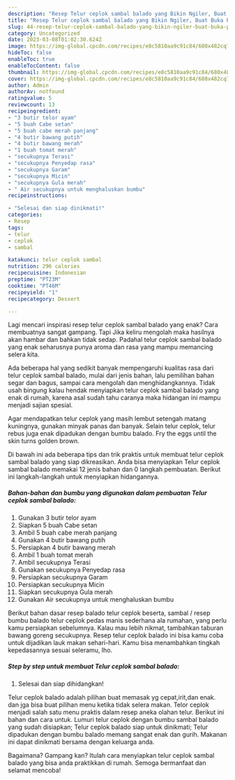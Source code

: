 ```yaml
---
description: "Resep Telur ceplok sambal balado yang Bikin Ngiler, Buat Buka Puasa Sempurna"
title: "Resep Telur ceplok sambal balado yang Bikin Ngiler, Buat Buka Puasa Sempurna"
slug: 44-resep-telur-ceplok-sambal-balado-yang-bikin-ngiler-buat-buka-puasa-sempurna
category: Uncategorized
date: 2023-03-08T01:02:30.624Z
image: https://img-global.cpcdn.com/recipes/e8c5810aa9c91c84/680x482cq70/telur-ceplok-sambal-balado-foto-resep-utama.jpg
hideToc: false
enableToc: true
enableTocContent: false
thumbnail: https://img-global.cpcdn.com/recipes/e8c5810aa9c91c84/680x482cq70/telur-ceplok-sambal-balado-foto-resep-utama.jpg
cover: https://img-global.cpcdn.com/recipes/e8c5810aa9c91c84/680x482cq70/telur-ceplok-sambal-balado-foto-resep-utama.jpg
author: Admin
authorAv: notfound
ratingvalue: 5
reviewcount: 13
recipeingredient:
- "3 butir telor ayam"
- "5 buah Cabe setan"
- "5 buah cabe merah panjang"
- "4 butir bawang putih"
- "4 butir bawang merah"
- "1 buah tomat merah"
- "secukupnya Terasi"
- "secukupnya Penyedap rasa"
- "secukupnya Garam"
- "secukupnya Micin"
- "secukupnya Gula merah"
- " Air secukupnya untuk menghaluskan bumbu"
recipeinstructions:

- "Selesai dan siap dinikmati!"
categories:
- Resep
tags:
- telur
- ceplok
- sambal

katakunci: telur ceplok sambal 
nutrition: 296 calories
recipecuisine: Indonesian
preptime: "PT23M"
cooktime: "PT46M"
recipeyield: "1"
recipecategory: Dessert

---
```



Lagi mencari inspirasi resep telur ceplok sambal balado yang enak? Cara membuatnya sangat gampang. Tapi Jika keliru mengolah maka hasilnya akan hambar dan bahkan tidak sedap. Padahal telur ceplok sambal balado yang enak seharusnya punya aroma dan rasa yang mampu memancing selera kita.


Ada beberapa hal yang sedikit banyak mempengaruhi kualitas rasa dari telur ceplok sambal balado, mulai dari jenis bahan, lalu pemilihan bahan segar dan bagus, sampai cara mengolah dan menghidangkannya. Tidak usah bingung kalau hendak menyiapkan telur ceplok sambal balado yang enak di rumah, karena asal sudah tahu caranya maka hidangan ini mampu menjadi sajian spesial.

Agar mendapatkan telur ceplok yang masih lembut setengah matang kuningnya, gunakan minyak panas dan banyak. Selain telur ceplok, telur rebus juga enak dipadukan dengan bumbu balado. Fry the eggs until the skin turns golden brown.


Di bawah ini ada beberapa tips dan trik praktis untuk membuat telur ceplok sambal balado yang siap dikreasikan. Anda bisa menyiapkan Telur ceplok sambal balado memakai 12 jenis bahan dan 0 langkah pembuatan. Berikut ini langkah-langkah untuk menyiapkan hidangannya.

<!--inarticleads1-->

##### Bahan-bahan dan bumbu yang digunakan dalam pembuatan Telur ceplok sambal balado:

1. Gunakan 3 butir telor ayam
1. Siapkan 5 buah Cabe setan
1. Ambil 5 buah cabe merah panjang
1. Gunakan 4 butir bawang putih
1. Persiapkan 4 butir bawang merah
1. Ambil 1 buah tomat merah
1. Ambil secukupnya Terasi
1. Gunakan secukupnya Penyedap rasa
1. Persiapkan secukupnya Garam
1. Persiapkan secukupnya Micin
1. Siapkan secukupnya Gula merah
1. Gunakan  Air secukupnya untuk menghaluskan bumbu


Berikut bahan dasar resep balado telur ceplok beserta, sambal / resep bumbu balado telur ceplok pedas manis sederhana ala rumahan, yang perlu kamu persiapkan sebelumnya. Kalau mau lebih nikmat, tambahkan taburan bawang goreng secukupnya. Resep telur ceplok balado ini bisa kamu coba untuk dijadikan lauk makan sehari-hari. Kamu bisa menambahkan tingkah kepedasannya sesuai seleramu, lho. 

<!--inarticleads2-->

##### Step by step untuk membuat Telur ceplok sambal balado:


1. Selesai dan siap dihidangkan!

Telur ceplok balado adalah pilihan buat memasak yg cepat,irit,dan enak. dan jga bisa buat pilihan menu ketika tidak selera makan. Telor ceplok menjadi salah satu menu praktis dalam resep aneka olahan telur. Berikut ini bahan dan cara untuk. Lumuri telur ceplok dengan bumbu sambal balado yang sudah disiapkan; Telur ceplok balado siap untuk dinikmati; Telur dipadukan dengan bumbu balado memang sangat enak dan gurih. Makanan ini dapat dinikmati bersama dengan keluarga anda. 

Bagaimana? Gampang kan? Itulah cara menyiapkan telur ceplok sambal balado yang bisa anda praktikkan di rumah. Semoga bermanfaat dan selamat mencoba!
